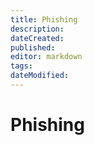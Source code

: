 ```yaml
---
title: Phishing
description: 
dateCreated: 
published: 
editor: markdown
tags: 
dateModified: 
---
```

# Phishing
